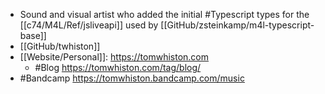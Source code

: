 - Sound and visual artist who added the initial #Typescript types for the [[c74/M4L/Ref/jsliveapi]] used by [[GitHub/zsteinkamp/m4l-typescript-base]]
- [[GitHub/twhiston]]
- [[Website/Personal]]: https://tomwhiston.com
	- #Blog https://tomwhiston.com/tag/blog/
- #Bandcamp https://tomwhiston.bandcamp.com/music
